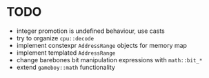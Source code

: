 # TODO

- integer promotion is undefined behaviour, use casts
- try to organize `cpu::decode`
- implement constexpr `AddressRange` objects for memory map
- implement templated `AddressRange`
- change barebones bit manipulation expressions with `math::bit_*`
- extend `gameboy::math` functionality